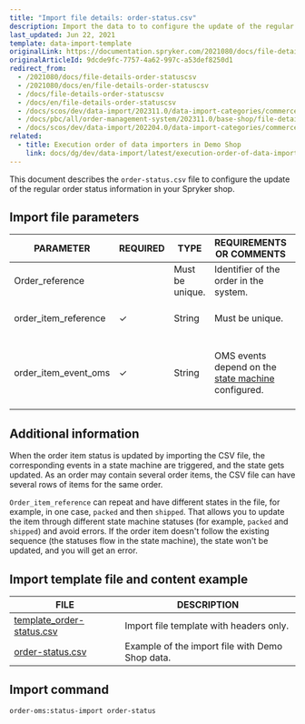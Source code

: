 ```yaml
---
title: "Import file details: order-status.csv"
description: Import the data to to configure the update of the regular order status information
last_updated: Jun 22, 2021
template: data-import-template
originalLink: https://documentation.spryker.com/2021080/docs/file-details-order-statuscsv
originalArticleId: 9dcde9fc-7757-4a62-997c-a53def8250d1
redirect_from:
  - /2021080/docs/file-details-order-statuscsv
  - /2021080/docs/en/file-details-order-statuscsv
  - /docs/file-details-order-statuscsv
  - /docs/en/file-details-order-statuscsv
  - /docs/scos/dev/data-import/202311.0/data-import-categories/commerce-setup/file-details-order-status.csv.html
  - /docs/pbc/all/order-management-system/202311.0/base-shop/file-details-order-status.csv.html
  - /docs/scos/dev/data-import/202204.0/data-import-categories/commerce-setup/file-details-order-status.csv.html
related:
  - title: Execution order of data importers in Demo Shop
    link: docs/dg/dev/data-import/latest/execution-order-of-data-importers.html
---
```


This document describes the `order-status.csv` file to configure the update of the regular order status information in your Spryker shop.

## Import file parameters


| PARAMETER | REQUIRED | TYPE | REQUIREMENTS OR COMMENTS | DESCRIPTION |
|-|-|-|-|-|
| Order_reference |   |  Must be unique. | Identifier of the order in the system. | |
| order_item_reference | &check; | String | Must be unique. | Identifier of the  item in the order. |
| order_item_event_oms | &check; | String |  OMS events depend on the  [state machine](/docs/pbc/all/order-management-system/{{page.version}}/base-shop/datapayload-conversion/state-machine/order-process-modelling-via-state-machines.html) configured. | Desired order item state. Only this parameter is updated in the database |

## Additional information

When the order item status is updated by importing the CSV file, the corresponding events in a state machine are triggered, and the state gets updated. As an order may contain several order items, the CSV file can have several rows of items for the same order.

`Order_item_reference` can repeat and have different states in the file, for example, in one case, `packed` and then `shipped`. That allows you to update the item through different state machine statuses (for example, `packed` and `shipped`) and avoid errors. If the order item doesn't follow the existing sequence (the statuses flow in the state machine), the state won't be updated, and you will get an error.

## Import template file and content example

| FILE | DESCRIPTION |
| --- | --- |
| [template_order-status.csv](https://spryker.s3.eu-central-1.amazonaws.com/docs/Developer+Guide/Back-End/Data+Manipulation/Data+Ingestion/Data+Import/Data+Import+Categories/Commerce+Setup/template_order-status.csv) | Import file template with headers only. |
| [order-status.csv](https://spryker.s3.eu-central-1.amazonaws.com/docs/Developer+Guide/Back-End/Data+Manipulation/Data+Ingestion/Data+Import/Data+Import+Categories/Commerce+Setup/order-status.csv)| Example of the import file with Demo Shop data. |

## Import command

```bash
order-oms:status-import order-status
```
